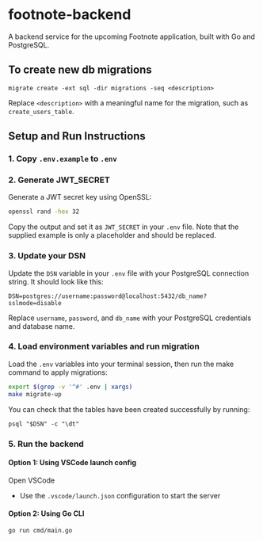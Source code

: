 # footnote-backend

A backend service for the upcoming Footnote application, built with Go and PostgreSQL.

## To create new db migrations

```
migrate create -ext sql -dir migrations -seq <description>
```

Replace `<description>` with a meaningful name for the migration, such as `create_users_table`.

## Setup and Run Instructions

### 1. Copy `.env.example` to `.env`

### 2. Generate JWT_SECRET

Generate a JWT secret key using OpenSSL:

```bash
openssl rand -hex 32
```

Copy the output and set it as `JWT_SECRET` in your `.env` file. Note that the supplied example is only a placeholder and should be replaced.

### 3. Update your DSN

Update the `DSN` variable in your `.env` file with your PostgreSQL connection string. It should look like this:

```
DSN=postgres://username:password@localhost:5432/db_name?sslmode=disable
```

Replace `username`, `password`, and `db_name` with your PostgreSQL credentials and database name.

### 4. Load environment variables and run migration

Load the `.env` variables into your terminal session, then run the make command to apply migrations:

```bash
export $(grep -v '^#' .env | xargs)
make migrate-up
```

You can check that the tables have been created successfully by running:

```
psql "$DSN" -c "\dt"
```

### 5. Run the backend

#### Option 1: Using VSCode launch config

Open VSCode

- Use the `.vscode/launch.json` configuration to start the server

#### Option 2: Using Go CLI

```bash
go run cmd/main.go
```
